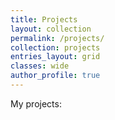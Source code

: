 ```yaml
---
title: Projects
layout: collection
permalink: /projects/
collection: projects
entries_layout: grid
classes: wide
author_profile: true
---
```


My projects: